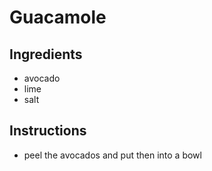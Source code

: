 # Guacamole
## Ingredients
* avocado
* lime
* salt
## Instructions
* peel the avocados and put then into a bowl

